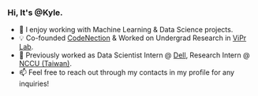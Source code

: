 ### Hi, It's @Kyle.

- 🌱 I enjoy working with Machine Learning & Data Science projects.
- 💡 Co-founded [CodeNection](https://www.instagram.com/code_nection) & Worked on Undergrad Research in [ViPr Lab](https://viprlab.github.io/).
- 🔭 Previously worked as Data Scientist Intern @ [Dell](https://www.dell.com/en-my), Research Intern @ [NCCU (Taiwan)](https://ee.ccu.edu.tw/).
- 📫 Feel free to reach out through my contacts in my profile for any inquiries!

<!-- <img align="left" alt="kyle-lyk's GitHub Stats" src="https://github-readme-stats-git-master-kyle-lyk.vercel.app/api?username=kyle-lyk&theme=tokyonight&count_private=true&show_icons=true&hide_border=true" /> -->


<!-- https://github-readme-stats-git-master-kyle-lyk.vercel.app/ -->

<!--
**kyle-lyk/kyle-lyk** is a ✨ _special_ ✨ repository because its `README.md` (this file) appears on your GitHub profile.

Here are some ideas to get you started:

- 🔭 I’m currently working on ...
- 🌱 I’m currently learning ...
- 👯 I’m looking to collaborate on ...
- 🤔 I’m looking for help with ...
- 💬 Ask me about ...
- 📫 How to reach me: ...
- 😄 Pronouns: ...
- ⚡ Fun fact: ...
- https://gist.github.com/rxaviers/7360908
-->
